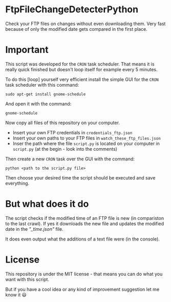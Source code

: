 # FtpFileChangeDetecterPython
Check your FTP files on changes without even downloading them.
Very fast because of only the modified date gets compared in the first place.

# Important
This script was developed for the `CRON` task scheduler.
That means it is really quick finished but doesn't loop itself for example every 5 minutes.

To do this [loop] yourself very efficient install the simple GUI for the `CRON` task scheduler with this command:
```
sudo apt-get install gnome-schedule
```
And open it with the command:
```
gnome-schedule
```
Now copy all files of this repository on your computer.

* Insert your own FTP credentials in `credentials_ftp.json`
* Insert your own paths to your FTP files in `watch_these_ftp_files.json`
* Inser the path where the file `script.py` is located on your computer in `script.py` (at the begin - look into the comments)

Then create a new `CRON` task over the GUI with the command:
```
python <path to the script.py file>
```
Then choose your desired time the script should be executed and save everything.

# But what does it do
The script checks if the modified time of an FTP file is new (in compariston to the last crawl).
If yes it downloads the new file and updates the modified date in the *"_time.json"* file.

It does even output what the additions of a text file were (in the console).

# License

This repository is under the MIT license - that means you can do what you want with this script.

But if you have a cool idea or any kind of improvement suggestion let me know it :smiley:
